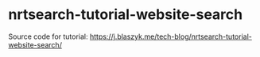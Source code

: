 # nrtsearch-tutorial-website-search
Source code for tutorial: https://j.blaszyk.me/tech-blog/nrtsearch-tutorial-website-search/
